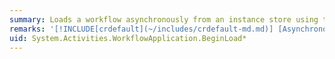 ```yaml
---
summary: Loads a workflow asynchronously from an instance store using the <xref href="System.IAsyncResult"></xref> asynchronous design pattern.
remarks: '[!INCLUDE[crdefault](~/includes/crdefault-md.md)] [Asynchronous Programming Overview](http://go.microsoft.com/fwlink/?LinkId=141764).'
uid: System.Activities.WorkflowApplication.BeginLoad*
---
```

